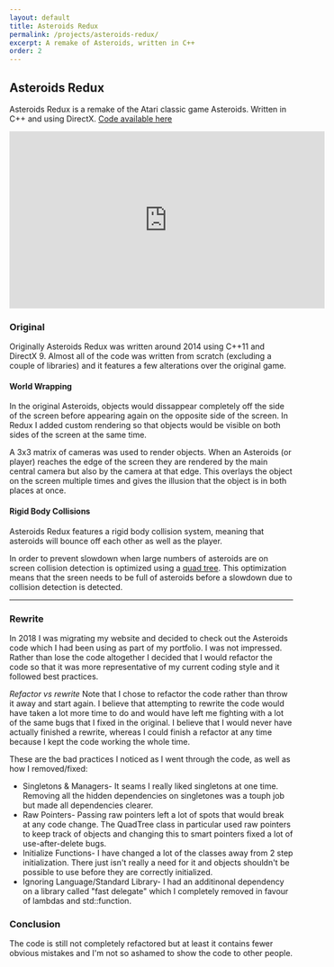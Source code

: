 ```yaml
---
layout: default
title: Asteroids Redux
permalink: /projects/asteroids-redux/
excerpt: A remake of Asteroids, written in C++
order: 2
---
```

## Asteroids Redux

Asteroids Redux is a remake of the Atari classic game Asteroids. Written in C++ and using DirectX. <a href="https://github.com/gdunton/asteroids-redux">Code available here</a>

<iframe width="560" height="315" src="https://www.youtube.com/embed/qw1Vv8KV5q8" frameborder="0" allow="autoplay; encrypted-media" allowfullscreen></iframe>

### Original

Originally Asteroids Redux was written around 2014 using C++11 and DirectX 9. Almost all of the code was written from scratch (excluding a couple of libraries) and it features a few alterations over the original game.

#### World Wrapping
In the original Asteroids, objects would dissappear completely off the side of the screen before appearing again on the opposite side of the screen. In Redux I added custom rendering so that objects would be visible on both sides of the screen at the same time.

A 3x3 matrix of cameras was used to render objects. When an Asteroids (or player) reaches the edge of the screen they are rendered by the main central camera but also by the camera at that edge. This overlays the object on the screen multiple times and gives the illusion that the object is in both places at once.

#### Rigid Body Collisions

Asteroids Redux features a rigid body collision system, meaning that asteroids will bounce off each other as well as the player. 

In order to prevent slowdown when large numbers of asteroids are on screen collision detection is optimized using a <a href="https://en.wikipedia.org/wiki/Quadtree">quad tree</a>. This optimization means that the sreen needs to be full of asteroids before a slowdown due to collision detection is detected.

<hr/>

### Rewrite

In 2018 I was migrating my website and decided to check out the Asteroids code which I had been using as part of my portfolio. I was not impressed. Rather than lose the code altogether I decided that I would refactor the code so that it was more representative of my current coding style and it followed best practices.

*Refactor vs rewrite*
Note that I chose to refactor the code rather than throw it away and start again. I believe that attempting to rewrite the code would have taken a lot more time to do and would have left me fighting with a lot of the same bugs that I fixed in the original. I believe that I would never have actually finished a rewrite, whereas I could finish a refactor at any time because I kept the code working the whole time.

These are the bad practices I noticed as I went through the code, as well as how I removed/fixed:

* Singletons & Managers- It seams I really liked singletons at one time. Removing all the hidden dependencies on singletones was a touph job but made all dependencies clearer.
* Raw Pointers- Passing raw pointers left a lot of spots that would break at any code change. The QuadTree class in particular used raw pointers to keep track of objects and changing this to smart pointers fixed a lot of use-after-delete bugs.
* Initialize Functions- I have changed a lot of the classes away from 2 step initialization. There just isn't really a need for it and objects shouldn't be possible to use before they are correctly initialized.
* Ignoring Language/Standard Library- I had an additinonal dependency on a library called "fast delegate" which I completely removed in favour of lambdas and std::function.

### Conclusion

The code is still not completely refactored but at least it contains fewer obvious mistakes and I'm not so ashamed to show the code to other people. 